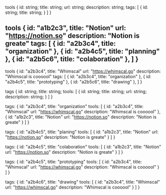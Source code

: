 tools {
  id: string;
  title: string;
  url: string;
  description: string;
  tags: [
    {
      id: string;
      title: string;
    }
  ]
}

tools {
  id: "a1b2c3",
  title: "Notion"
  url: "https://notion.so"
  description: "Notion is greate"
  tags: [
    {
      id: "a2b3c4",
      title: "organization"
    },
    {
      id: "a2b4c5",
      title: "planning"
    },
    {
      id: "a2b5c6",
      title: "colaboration"
    },
  ]
}
----------------------
tools {
  id: "a2b3c4",
  title: "Whimscal"
  url: "https://whimscal.go"
  description: "Whimscal is coooool"
  tags: [
    {
      id: "a2b3c4",
      title: "organization"
    },
    {
      id: "a2b4c5",
      title: "prototyping"
    },
    {
      id: "a2b5c6",
      title: "drawing"
    },
  ]
}


tags {
  id: string;
  title: string;
  tools: [
    {
      id: string;
      title: string;
      url: string;
      description: string;
    }
  ]
}

tags: {
  id: "a2b3c4",
  title: "organization"
  tools: [
     {
      id: "a2b3c4",
      title: "Whimscal"
      url: "https://whimscal.go"
      description: "Whimscal is coooool"
     },
     {
      id: "a1b2c3",
      title: "Notion"
      url: "https://notion.so"
      description: "Notion is greate"
     }
  ]
}

tags: {
  id: "a2b4c5",
  title: "planing"
  tools: [
     {
      id: "a1b2c3",
      title: "Notion"
      url: "https://notion.so"
      description: "Notion is greate"
     }
  ]
}

tags: {
  id: "a2b4c5",
  title: "colaboration"
  tools: [
     {
      id: "a1b2c3",
      title: "Notion"
      url: "https://notion.so"
      description: "Notion is greate"
     }
  ]
}

tags: {
  id: "a2b4c5",
  title: "prototyping"
  tools: [
     {
      id: "a2b3c4",
      title: "Whimscal"
      url: "https://whimscal.go"
      description: "Whimscal is coooool"
     }
  ]
}

tags: {
  id: "a2b4c6",
  title: "drawing"
  tools: [
     {
      id: "a2b3c4",
      title: "Whimscal"
      url: "https://whimscal.go"
      description: "Whimscal is coooool"
     }
  ]
}
